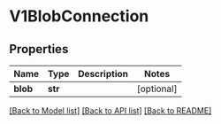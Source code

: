 # V1BlobConnection

## Properties
Name | Type | Description | Notes
------------ | ------------- | ------------- | -------------
**blob** | **str** |  | [optional] 

[[Back to Model list]](../README.md#documentation-for-models) [[Back to API list]](../README.md#documentation-for-api-endpoints) [[Back to README]](../README.md)


